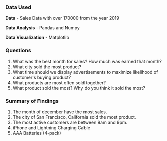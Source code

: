 ### Data Used

**Data** - Sales Data with over 170000 from the year 2019

**Data Analysis** - Pandas and Numpy

**Data Visualization** - Matplotlib

### Questions 

1. What was the best month for sales? How much was earned that month?
2. What city sold the most product?
3. What time should we display advertisements to maximize likelihood of customer's buying product?
4. What products are most often sold together?
5. What product sold the most? Why do you think it sold the most?

### Summary of Findings

1. The month of december have the most sales.
2. The city of San Francisco, California sold the most product.
3. The most active customers are between 9am and 9pm.
4. iPhone and Lightning Charging Cable
5. AAA Batteries (4-pack)
